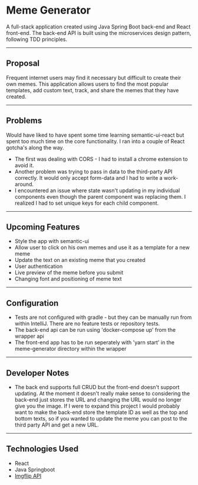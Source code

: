 # Meme Generator

A full-stack application created using Java Spring Boot back-end and React front-end. The back-end API is built using the microservices design pattern, following TDD principles.

---

## Proposal

Frequent internet users may find it necessary but difficult to create their own memes. This application allows users to find the most popular templates, add custom text, track, and share the memes that they have created.

---

## Problems

Would have liked to have spent some time learning semantic-ui-react but spent too much time on the core functionality. I ran into a couple of React gotcha's along the way.

* The first was dealing with CORS - I had to install a chrome extension to avoid it.
* Another problem was trying to pass in data to the third-party API correctly. It would only accept form-data and I had to write a work-around.
* I encountered an issue where state wasn't updating in my individual components even though the parent component was replacing them. I realized I had to set unique keys for each child component.

---

## Upcoming Features

* Style the app with semantic-ui
* Allow user to click on his own memes and use it as a template for a new meme
* Update the text on an existing meme that you created
* User authentication
* Live preview of the meme before you submit
* Changing font and positioning of meme text

---

## Configuration

* Tests are not configured with gradle - but they can be manually run from within IntelliJ. There are no feature tests or repository tests.
* The back-end api can be run using 'docker-compose up' from the wrapper api
* The front-end app has to be run seperately with 'yarn start' in the meme-generator directory within the wrapper

---

## Developer Notes

* The back end supports full CRUD but the front-end doesn't support updating. At the moment it doesn't really make sense to considering the back-end just stores the URL and changing the URL would no longer give you the image. If I were to expand this project I would probably want to make the back-end store the template ID as well as the top and bottom texts, so if you wanted to update the meme you can post to the third party API and get a new URL.

---

## Technologies Used

* React
* Java Springboot
* [Imgflip API](https://api.imgflip.com/)
